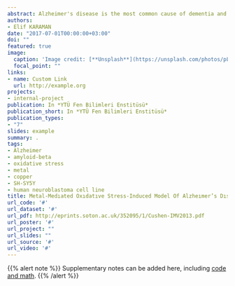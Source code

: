 ```yaml
---
abstract: Alzheimer's disease is the most common cause of dementia and is a progressive neurodegenerative disorder. Identifying the factors causing diseases is important but, the etiology of Alzheimer's disease has not been understood due to the presence of multiple factors causing disease and difficulties in creating experimental models. Oxidative stress is effective amyloid-beta accumulation and metal ions accumulate in Alzheimer’s brain. In the literature; there are in vitro models in which amyloid-beta and metal ions are directly applied to undifferentiated cells, and models established with genetically modified amyloid-beta secreting cells influenced by metal ions. However, these models reflect late-stage pathology. Oxidative stress is effective in the early and late pathogenesis of disease and in this thesis, we aimed to create an in vitro oxidative stress-induced model of Alzheimer’s. For this purpose, human neuroblastoma cells and differentiated cells by retinoic acid to improve neuronal properties of cells have been used. Copper sulphate has been used as oxidative stress inducer and MTT, ELISA and determination of ROS methods have been performed. In conclusion, 50-200 micromolar copper sulphate treatments were decreased cell viability, were increased concentration of amiloid-beta42 and levels of ROS in undifferentiated and differentiated cells compared to control. It has been determined that the model established with differentiated cells represents neuronal characteristics and Alzheimer’s pathology forcefully compared to undifferentiated cells. For the first time in this study; the results demonstrate that copper-mediated oxidative stress- induced model established with differentiated SH-SY5Y by retinoic acid is a useful and effective model for Alzheimer’s disease researches.
authors:
- Elif KARAMAN
date: "2017-07-01T00:00:00+03:00"
doi: ""
featured: true
image:
  caption: 'Image credit: [**Unsplash**](https://unsplash.com/photos/pLCdAaMFLTE)'
  focal_point: ""
links:
- name: Custom Link
  url: http://example.org
projects:
- internal-project
publication: In *YTÜ Fen Bilimleri Enstitüsü*
publication_short: In *YTÜ Fen Bilimleri Enstitüsü*
publication_types: 
- "7"
slides: example
summary: .
tags:
- Alzheimer 
- amyloid-beta 
- oxidative stress
- metal
- copper
- SH-SY5Y
- human neuroblastoma cell line
title: Metal-Medıated Oxıdatıve Stress-Induced Model Of Alzheımer’s Dısease In Human Neuroblastoma Cells
url_code: '#'
url_dataset: '#'
url_pdf: http://eprints.soton.ac.uk/352095/1/Cushen-IMV2013.pdf
url_poster: '#'
url_project: ""
url_slides: ""
url_source: '#'
url_video: '#'
---
```


{{% alert note %}}
Supplementary notes can be added here, including [code and math](https://sourcethemes.com/academic/docs/writing-markdown-latex/).
{{% /alert %}}
